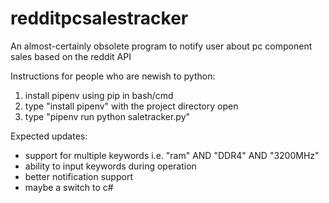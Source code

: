 # redditpcsalestracker
An almost-certainly obsolete program to notify user about pc component sales based on the reddit API

Instructions for people who are newish to python:  
  1.  install pipenv using pip in bash/cmd  
  2.  type "install pipenv" with the project directory open  
  3.  type "pipenv run python saletracker.py"  

Expected updates:  
  * support for multiple keywords i.e. "ram" AND "DDR4" AND "3200MHz"  
  * ability to input keywords during operation
  * better notification support  
  * maybe a switch to c#
